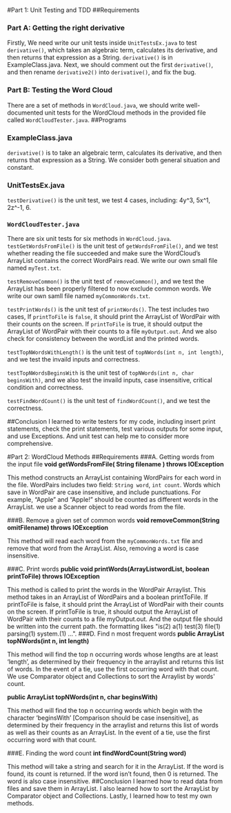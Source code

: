 #Part 1: Unit Testing and TDD
##Requirements
### Part A: Getting the right derivative
  Firstly, We need write our unit tests inside `UnitTestsEx.java` to test `derivative()`, which takes an algebraic term, calculates its derivative, and then returns that expression as a String. `derivative()` is in ExampleClass.java.
		Next, we should comment out the first `derivative()`, and then rename `derivative2()` into `derivative()`, and fix the bug.
### Part B: Testing the Word Cloud
  There are a set of methods in `WordCloud.java`, we should write well-documented unit tests for the WordCloud methods in the provided file called `WordCloudTester.java`.
##Programs
### ExampleClass.java
  `derivative()` is  to take an algebraic term, calculates its derivative, and then returns that expression as a String. We consider both general situation and constant.
### UnitTestsEx.java
  `testDerivative()` is the unit test, we test 4 cases, including: 4y^3, 5x^1, 2z^-1, 6.

### `WordCloudTester.java`
  There are six unit tests for six methods in `WordCloud.java`.
  `testGetWordsFromFile()` is the unit test of `getWordsFromFile()`, and we test whether reading the file succeeded and make sure the WordCloud’s ArrayList contains the correct WordPairs read. We write our own small file named `myTest.txt`.
  
  `testRemoveCommon()` is the unit test of `removeCommon()`, and we test the ArrayList has been properly filtered to now exclude common words. We write our own samll file named `myCommonWords.txt`.
  
  `testPrintWords()` is the unit test of `printWords()`. The test includes two cases, If `printToFile` is `false`, it should print the ArrayList of WordPair with their counts on the screen. If `printToFile` is true, it should output the ArrayList of WordPair with their counts to a file `myOutput.out`. And we also check for consistency between the wordList and the printed words.
  
  `testTopNWordsWithLength()` is the unit test of `topNWords(int n, int length)`, and we test the invaild inputs and correctness.
  
  `testTopNWordsBeginsWith` is the unit test of `topNWords(int n, char beginsWith)`, and we also test the invaild inputs, case insensitive, critical condition and correctness.
  
  `testFindWordCount()` is the unit test of `findWordCount()`, and we test the correctness.

##Conclusion
  I learned to write testers for my code, including insert print statements, check the print statements, test various outputs for some input, and use Exceptions. And unit test can help me to consider more comprehensive.

#Part 2: WordCloud Methods
##Requirements
###A. Getting words from the input file
**void getWordsFromFile( String filename ) throws IOException**

  This method constructs an ArrayList containing WordPairs for each word in the file. WordPairs includes two field: `String word`, `int count`. Words which save in WordPair are case insensitive, and include punctuations. For example, “Apple” and “Apple!” should be counted as different words in the ArrayList. we use a Scanner object to read words from the file.

###B. Remove a given set of common words
**void removeCommon(String omitFilename) throws IOException**
		
  This method will read each word from the `myCommonWords.txt` file and remove that word from the ArrayList. Also, removing a word is case insensitive.

###C. Print words
**public void printWords(ArrayList<WordPair>wordList, boolean printToFile) throws IOException**

  This method is called to print the words in the WordPair Arraylist. This method takes in an ArrayList of WordPairs and a boolean printToFile. If printToFile is false, it should print the ArrayList of WordPair with their counts on the screen. If printToFile is true, it should output the ArrayList of WordPair with their counts to a file myOutput.out. And the output file should be written into the current path. the formatting likes "is(2) a(1) test(3) file(1) parsing(1) system.(1) ...".
###D. Find n most frequent words
**public ArrayList<WordPair> topNWords(int n, int length)**

  This method will find the top n occurring words whose lengths are at least ‘length’, as determined by their frequency in the arraylist and returns this list of words. In the event of a tie, use the first occurring word with that count.
  We use Comparator object and Collections to sort the Arraylist by words' count.

**public ArrayList<WordPair> topNWords(int n, char beginsWith)**

  This method will find the top n occurring words which begin with the character ‘beginsWith’ [Comparison should be case insensitive], as determined by their frequency in the arraylist and returns this list of words as well as their counts as an ArrayList. In the event of a tie, use the first occurring word with that count.

###E. Finding the word count
**int findWordCount(String word)**

  This method will take a string and search for it in the ArrayList. If the word is found, its count is returned. If the word isn’t found, then 0 is returned. The word is also case insensitive.
##Conclusion
  I learned how to read data from files and save them in ArrayList. I also learned how to sort the ArrayList by Comparator object and Collections. Lastly, I learned how to test my own methods.
